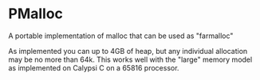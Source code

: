 # PMalloc

A portable implementation of malloc that can be used as "farmalloc"

As implemented you can up to 4GB of heap, but any individual allocation may be no more than 64k. This works well with the "large" memory model as implemented on Calypsi C on a 65816 processor.
